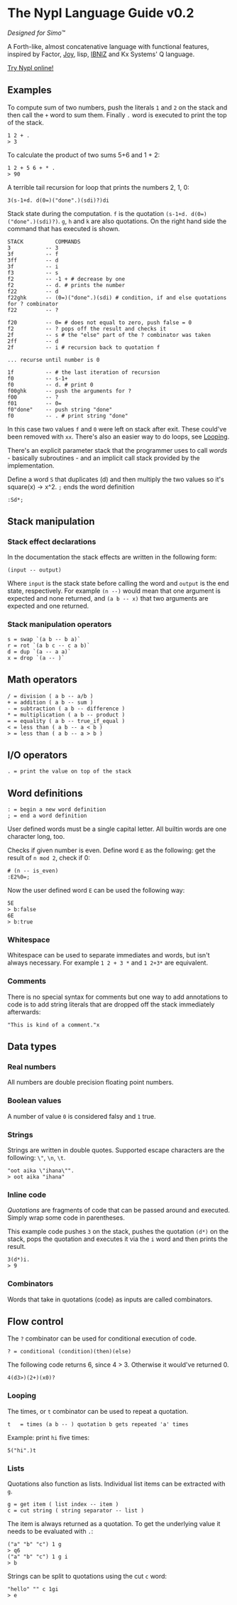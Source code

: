 # The Nypl Language Guide v0.2
*Designed for Simo™*

A Forth-like, almost concatenative language with functional features, inspired by Factor, [Joy](http://www.kevinalbrecht.com/code/joy-mirror/j01tut.html), lisp, [IBNIZ](http://pelulamu.net/ibniz/) and Kx Systems' Q language.

[Try Nypl online!](http://seece.github.io/nypl/)

## Examples

To compute sum of two numbers, push the literals `1` and `2` on the stack and then call the `+` word to sum them. Finally `.` word is executed to print the top of the stack.

    1 2 + .
    > 3

To calculate the product of two sums 5+6 and 1 + 2:

    1 2 + 5 6 + * .
    > 90


A terrible tail recursion for loop that prints the numbers 2, 1, 0:

    3(s-1+d. d(0=)("done".)(sdi)?)di

Stack state during the computation. `f` is the quotation `(s-1+d. d(0=)("done".)(sdi)?)`. `g`, `h` and `k` are also quotations. On the right hand side the command that has executed is shown.

    STACK          COMMANDS
    3           -- 3
    3f          -- f
    3ff         -- d
    3f          -- i
    f3          -- s
    f2          -- -1 + # decrease by one
    f2          -- d. # prints the number
    f22         -- d
    f22ghk      -- (0=)("done".)(sdi) # condition, if and else quotations for ? combinator
    f22         -- ?

    f20         -- 0= # does not equal to zero, push false = 0
    f2          -- ? pops off the result and checks it
    2f          -- s # the "else" part of the ? combinator was taken
    2ff         -- d
    2f          -- i # recursion back to quotation f

    ... recurse until number is 0

    1f          -- # the last iteration of recursion
    f0          -- s-1+
    f0          -- d. # print 0
    f00ghk      -- push the arguments for ?
    f00         -- ?
    f01         -- 0=
    f0"done"    -- push string "done"
    f0          -- . # print string "done"

In this case two values `f` and `0` were left on stack after exit. These could've been removed with `xx`. There's also an easier way to do loops, see [Looping](#looping).


There's an explicit parameter stack that the programmer uses to call *words* - basically subroutines - and an implicit call stack provided by the implementation.

Define a word `S` that duplicates (d) and then multiply the two values
so it's square(x) -> x^2. `;` ends the word definition

    :Sd*;

## Stack manipulation

### Stack effect declarations
In the documentation the stack effects are written in the following form:

    (input -- output)

Where `input` is the stack state before calling the word and `output` is the end state, respectively. For example `(n --)` would mean that one argument is expected and none returned, and `(a b -- x)` that two arguments are expected and one returned.

### Stack manipulation operators
    s = swap `(a b -- b a)`
    r = rot `(a b c -- c a b)`
    d = dup `(a -- a a)`
    x = drop `(a -- )`


## Math operators
    / = division ( a b -- a/b )
    + = addition ( a b -- sum )
    - = subtraction ( a b -- difference )
    * = multiplication ( a b -- product )
    = = equality ( a b -- true_if_equal )
    < = less than ( a b -- a < b )
    > = less than ( a b -- a > b )

## I/O operators

    . = print the value on top of the stack

## Word definitions

    : = begin a new word definition
    ; = end a word definition

User defined words must be a single capital letter. All builtin words are one character long, too.

Checks if given number is even.
Define word `E` as the following: get the result of `n mod 2`, check if 0:

    # (n -- is_even)
    :E2%0=;

Now the user defined word `E` can be used the following way:

    5E
    > b:false
    6E
    > b:true

### Whitespace

Whitespace can be used to separate immediates and words, but isn't always necessary.
For example `1 2 + 3 *` and `1 2+3*` are equivalent.

### Comments

There is no special syntax for comments but one way to add annotations to code is to add string literals that are dropped off the stack immediately afterwards:

    "This is kind of a comment."x

## Data types

### Real numbers
All numbers are double precision floating point numbers.

### Boolean values

A number of value `0` is considered falsy and `1` true.

### Strings

Strings are written in double quotes. Supported escape characters are the following: `\"`, `\n`, `\t`.


    "oot aika \"ihana\"".
    > oot aika "ihana"


### Inline code

*Quotations* are fragments of code that can be passed around and executed. Simply wrap some code in parentheses.

This example code pushes `3` on the stack, pushes the quotation `(d*)` on the stack, pops the quotation and executes it via the `i` word and then prints the result.

    3(d*)i.
    > 9

### Combinators
Words that take in quotations (code) as inputs are called combinators.

## Flow control

The `?` combinator can be used for conditional execution of code.

    ? = conditional (condition)(then)(else)

The following code returns 6, since 4 > 3. Otherwise it would've returned 0.

    4(d3>)(2+)(x0)?


### Looping

The times, or `t` combinator can be used to repeat a quotation.

    t   = times (a b -- ) quotation b gets repeated 'a' times

Example: print `hi` five times:

    5("hi".)t


### Lists
Quotations also function as lists. Individual list items can be extracted with `g`.

    g = get item ( list index -- item )
    c = cut string ( string separator -- list )

The item is always returned as a quotation. To get the underlying value it needs to be evaluated with `.`:

    ("a" "b" "c") 1 g
    > q6
    ("a" "b" "c") 1 g i
    > b

Strings can be split to quotations using the cut `c` word:

    "hello" "" c 1gi
    > e


